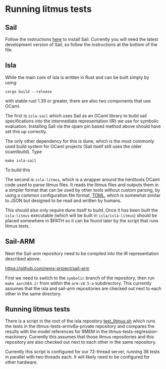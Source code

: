 # Running litmus tests

## Sail

Follow the instructions
[here](https://github.com/rems-project/sail/blob/sail2/INSTALL.md) to
install Sail. Currently you will need the latest development version
of Sail, so follow the instructions at the bottom of the file.

## Isla

While the main core of isla is written in Rust and can be built simply by using
```
cargo build --release
```
with stable rust 1.39 or greater, there are also two components that use OCaml.

The first is `isla-sail` which uses Sail as an OCaml library to build
sail specifications into the intermediate representation (IR) we use
for symbolic evaluation. Installing Sail via the opam pin based method
above should have set this up correctly.

The only other dependency for this is dune, which is the most commonly
used build system for OCaml projects (Sail itself still uses the older
ocamlbuild). Type
```
make isla-sail
```
To build this

The second is `isla-litmus`, which is a wrapper around the herdtools
OCaml code used to parse litmus files. It reads the litmus files and
outputs them in a simpler format that can be used by other tools
without custom parsing, by using a common configuration file format,
[TOML](https://github.com/toml-lang/toml), which is somewhat similar
to JSON but designed to be read and written by humans.

This should also only require dune itself to build. Once it has been
built the `isla-litmus` executable (which will be built in
`isla/isla-litmus`) should be placed somewhere in $PATH so it can be
found later by the script that runs litmus tests.

## Sail-ARM

Next the Sail-arm repository need to be compiled into the IR
representation described above.

https://github.com/rems-project/sail-arm

First we need to switch to the `symbolic` branch of the repository,
then run `make aarch64.ir` from within the `arm-v8.5-a`
subdirectory. This currently assumes that the isla and sail-arm
repositories are checked out next to each other in the same directory.

## Running litmus tests

There is a script in the root of the isla repostory
[test_litmus.sh](../test_litmus.sh) which runs the tests in the
litmus-tests-armv8a-private repository and compares the results with
the model references for RMEM in the
litmus-tests-regression-machinery. Currently this assumes that those
litmus repositories and this repository are also checked out next to
each other in the same repository.

Currently this script is configured for our 72-thread server, running
36 tests in parallel with two threads each. It will likely need to be
configured for other hardware.
